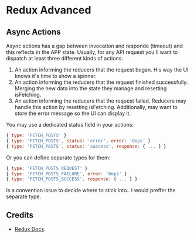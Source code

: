 # Redux Advanced

## Async Actions
Async actions has a gap between invocation and responde (timeout) and this reflects in the APP state. Usually, for any API request you'll want to dispatch at least three different kinds of actions:

1. An action informing the reducers that the request began.
His way the UI knows it's time to show a spinner.
2. An action informing the reducers that the request finished successfully.
Merging the new data into the state they manage and resetting isFetching.
3. An action informing the reducers that the request failed.
Reducers may handle this action by resetting isFetching. Additionally, may want to store the error message so the UI can display it.


You may use a dedicated status field in your actions:

```js
{ type: 'FETCH_POSTS' }
{ type: 'FETCH_POSTS', status: 'error', error: 'Oops' }
{ type: 'FETCH_POSTS', status: 'success', response: { ... } }
```

Or you can define separate types for them:

```js
{ type: 'FETCH_POSTS_REQUEST' }
{ type: 'FETCH_POSTS_FAILURE', error: 'Oops' }
{ type: 'FETCH_POSTS_SUCCESS', response: { ... } }
```

Is a convention issue to decide where to stick into.. I would preffer the separate type.


## Credits

* [Redux Docs](http://redux.js.org/docs/introduction/).
